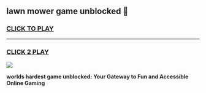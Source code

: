 
## lawn mower game unblocked 👋
<h3>
<a href="https://premium.freeplayer.one?title=lawn_mower_game_unblocked&ref=13F">CLICK TO PLAY</a></h3>
<hr>

<h3>
<a href="https://premium.freeplayer.one?title=lawn_mower_game_unblocked&ref=13F">CLICK 2 PLAY</a>
  
</h3>

<a href="https://premium.freeplayer.one?title=lawn_mower_game_unblocked&ref=12F/"><img src="https://clearcache.store/games.png"></a>


**worlds hardest game unblocked: Your Gateway to Fun and Accessible Online Gaming**
